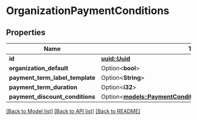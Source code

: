 # OrganizationPaymentConditions

## Properties

Name | Type | Description | Notes
------------ | ------------- | ------------- | -------------
**id** | [**uuid::Uuid**](uuid::Uuid.md) |  | 
**organization_default** | Option<**bool**> |  | [optional]
**payment_term_label_template** | Option<**String**> |  | [optional]
**payment_term_duration** | Option<**i32**> |  | [optional]
**payment_discount_conditions** | Option<[**models::PaymentConditionsPaymentDiscountConditions**](PaymentConditions_paymentDiscountConditions.md)> |  | [optional]

[[Back to Model list]](../README.md#documentation-for-models) [[Back to API list]](../README.md#documentation-for-api-endpoints) [[Back to README]](../README.md)


